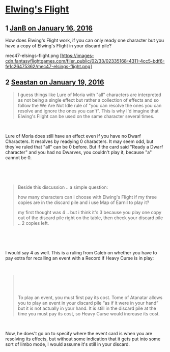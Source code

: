 # [Elwing&#039;s Flight](https://community.fantasyflightgames.com/topic/199285-elwings-flight/)

## 1 [JanB on January 16, 2016](https://community.fantasyflightgames.com/topic/199285-elwings-flight/?do=findComment&comment=1995036)

How does Elwing's Flight work, if you can only ready one character but you have a copy of Elwing's Flight in your discard pile?

mec47-elsings-flight.png [https://images-cdn.fantasyflightgames.com/filer_public/02/33/02335168-4311-4cc5-bdf6-fe1c26475362/mec47-elsings-flight.png]

## 2 [Seastan on January 19, 2016](https://community.fantasyflightgames.com/topic/199285-elwings-flight/?do=findComment&comment=1999977)

> I guess things like Lure of Moria with "all" characters are interpreted as not being a single effect but rather a collection of effects and so follow the We Are Not Idle rule of "you can resolve the ones you can resolve and ignore the ones you can't". This is why I'd imagine that Elwing's Flight can be used on the same character several times.

 

Lure of Moria does still have an effect even if you have no Dwarf Characters. It resolves by readying 0 characters. It may seem odd, but they've ruled that "all" can be 0 before. But if the card said "Ready a Dwarf character" and you had no Dwarves, you couldn't play it, because "a" cannot be 0.

 

 

> Beside this discussion .. a simple question: 
> 
> how many characters can i choose with Elwing's Flight if my three copies are in the discard pile and i use Map of Earnil to play it?
> 
> my first thought was 4 .. but i think it's 3 because you play one copy out of the discard pile right on the table, then check your discard pile .. 2 copies left.

 

 

I would say 4 as well. This is a ruling from Caleb on whether you have to pay extra for recalling an event with a Record if Heavy Curse is in play:

 

>  
> 
>  
> 
> To play an event, you must first pay its cost. Tome of Atanatar allows you to play an event in your discard pile “as if it were in your hand” but it is not actually in your hand. It is still in the discard pile at the time you must pay its cost, so Heavy Curse would increase its cost.

 

Now, he does't go on to specify where the event card is when you are resolving its effects, but without some indication that it gets put into some sort of limbo mode, I would assume it's still in your discard.

